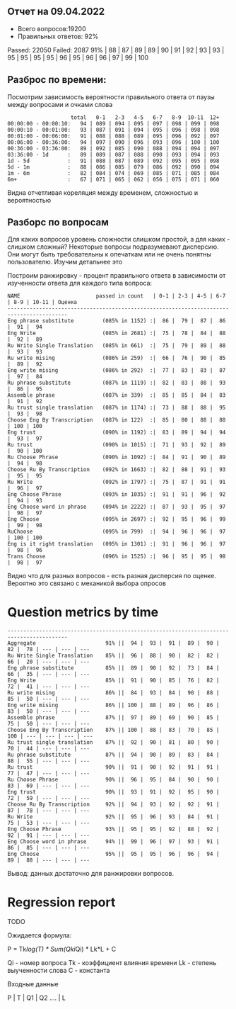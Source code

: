## Отчет на 09.04.2022

* Всего вопросов:19200
* Правильных ответов: 92%

Passed: 22050
Failed: 2087
91%
|  88 |  87 |  89 |  89 |  90 |  91 |  92 |  93 |  93 |  95 |  95 |  95 |  95 |  96 |  95 |  96 |  96 |  97 |  99 | 100
## Разброс по времени:

Посмотрим зависимость вероятности правильного ответа от паузы между вопросами
и очками слова
```
                    total   0-1   2-3   4-5   6-7   8-9  10-11  12+
00:00:00 - 00:00:10:   94 | 089 | 094 | 095 | 097 | 098 | 099 | 098 
00:00:10 - 00:01:00:   93 | 087 | 091 | 094 | 095 | 096 | 098 | 098 
00:01:00 - 00:06:00:   91 | 088 | 088 | 089 | 095 | 096 | 092 | 097 
00:06:00 - 00:36:00:   94 | 097 | 090 | 096 | 093 | 096 | 100 | 100  
00:36:00 - 03:36:00:   89 | 092 | 085 | 090 | 088 | 094 | 094 | 097
03:36:00 - 1d      :   89 | 089 | 087 | 088 | 090 | 093 | 094 | 093 
1d - 5d            :   91 | 088 | 087 | 089 | 092 | 095 | 095 | 098 
5d - 1m            :   88 | 086 | 085 | 079 | 086 | 092 | 090 | 094 
1m - 6m            :   82 | 084 | 074 | 069 | 085 | 071 | 085 | 084  
6m+                :   67 | 071 | 065 | 062 | 056 | 075 | 071 | 060
```
Видна отчетливая кореляция между временем, сложностью и вероятностью

## Разборс по вопросам

Для каких вопросов уровень сложности слишком простой, а для каких - слишком сложный?
Некоторые вопросы подразумевают дисперсию. Они могут быть требовательны к опечаткам или не очень понятны пользователю. Изучим детальнее это

Построим ранжировку - процент правильного ответа в зависимости от изученности ответа для каждого типа вопроса:

```
NAME                        passed in count   | 0-1 | 2-3 | 4-5 | 6-7 | 8-9 | 10-11 | Оценка
-----------------------------------------------------------------------------------------
Eng phrase substitute         (085% in 1152) :|  86 |  79 |  87 |  86 |  91 |  94 
Eng Write                     (085% in 2681) :|  75 |  78 |  84 |  88 |  92 |  89 
Ru Write Single Translation   (085% in 661)  :|  75 |  79 |  89 |  88 |  93 |  93 
Ru write mising               (086% in 259)  :|  66 |  76 |  90 |  85 |  89 |  92 
Eng write mising              (086% in 292)  :|  77 |  83 |  83 |  87 |  97 |  84 
Ru phrase substitute          (087% in 1119) :|  82 |  83 |  88 |  93 |  86 |  95 
Assemble phrase               (087% in 339)  :|  85 |  85 |  84 |  83 |  91 |  92 
Ru trust single translation   (087% in 1174) :|  73 |  88 |  88 |  95 |  93 |  98 
Choose Eng By Transcription   (087% in 122)  :|  85 |  80 |  88 |  88 | 100 | 100 
Eng trust                     (090% in 1192) :|  83 |  89 |  94 |  94 |  93 |  97 
Ru trust                      (090% in 1015) :|  71 |  93 |  92 |  89 |  90 | 100 
Ru Choose Phrase              (090% in 1092) :|  84 |  91 |  90 |  89 |  94 |  98 
Choose Ru By Transcription    (092% in 1663) :|  82 |  88 |  91 |  93 |  95 |  95 
Ru Write                      (092% in 1797) :|  75 |  87 |  91 |  91 |  96 |  97 
Eng Choose Phrase             (093% in 1035) :|  91 |  91 |  96 |  92 |  94 |  93 
Eng Choose word in phrase     (094% in 2222) :|  87 |  93 |  95 |  97 |  98 |  97 
Eng Choose                    (095% in 2697) :|  92 |  95 |  96 |  99 |  99 |  98 
RuChoose                      (095% in 799)  :|  94 |  96 |  96 |  97 | 100 | 100 
Eng is it right translation   (095% in 1301) :|  91 |  96 |  96 |  97 |  98 |  96 
Trans Choose                  (096% in 1525) :|  96 |  95 |  95 |  98 |  98 |  97 
```
Видно что для разных вопросов - есть разная дисперсия по оценке.
Вероятно это связано с механикой выбора опросов 

# Question metrics by time
```
-----------------------------------------------------------------------------------------
Aggregate                      91% ||  94 |  93 |  91 |  89 |  90 |  82 |  78 | --- | --- | --- 
Ru Write Single Translation    85% ||  96 |  88 |  90 |  82 |  82 |  66 |  20 | --- | --- | --- 
Eng phrase substitute          85% ||  89 |  90 |  92 |  73 |  84 |  66 |  35 | --- | --- | --- 
Eng Write                      85% ||  91 |  90 |  85 |  76 |  82 |  72 |  41 | --- | --- | --- 
Ru write mising                86% ||  84 |  93 |  84 |  90 |  88 |  85 |  50 | --- | --- | --- 
Eng write mising               86% || 100 |  88 |  89 |  96 |  86 |  83 |  50 | --- | --- | --- 
Assemble phrase                87% ||  97 |  89 |  69 |  90 |  85 |  75 |  50 | --- | --- | --- 
Choose Eng By Transcription    87% || 100 |  88 |  83 |  70 |  85 | 100 | --- | --- | --- | --- 
Ru trust single translation    87% ||  92 |  90 |  81 |  80 |  90 |  70 |  44 | --- | --- | --- 
Ru phrase substitute           87% ||  94 |  90 |  89 |  83 |  84 |  88 |  55 | --- | --- | --- 
Ru trust                       90% ||  91 |  90 |  92 |  91 |  91 |  77 |  47 | --- | --- | --- 
Ru Choose Phrase               90% ||  96 |  95 |  84 |  90 |  90 |  83 |  69 | --- | --- | --- 
Eng trust                      90% ||  93 |  91 |  92 |  95 |  90 |  72 |  59 | --- | --- | --- 
Choose Ru By Transcription     92% ||  94 |  93 |  92 |  92 |  91 |  87 |  78 | --- | --- | --- 
Ru Write                       92% ||  95 |  96 |  93 |  84 |  91 |  75 |  53 | --- | --- | --- 
Eng Choose Phrase              93% ||  95 |  95 |  92 |  88 |  92 |  92 |  91 | --- | --- | --- 
Eng Choose word in phrase      94% ||  99 |  96 |  97 |  93 |  91 |  86 |  85 | --- | --- | --- 
Eng Choose                     95% ||  95 |  95 |  96 |  96 |  94 |  89 |  88 | --- | --- | --- 
```
Вывод: данных достаточно для ранжировки вопросов. 

# Regression report

TODO

Ожидается формула:

P = Tk*log(T) * Sum(Qki*Qi) * Lk*L + C

Qi - номер вопроса
Tk - коэффициент влияния времени
Lk - степень выученности слова
С  - константа

Входные данные

P | T | Q1 | Q2 .... | L



